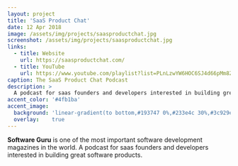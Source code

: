 ```yaml
---
layout: project
title: 'SaaS Product Chat'
date: 12 Apr 2018
image: /assets/img/projects/saasproductchat.jpg
screenshot: /assets/img/projects/saasproductchat.jpg
links:
  - title: Website
    url: https://saasproductchat.com/
  - title: YouTube
    url: https://www.youtube.com/playlist?list=PLnLzwYW6HOC6SJ4d66pMm8ZWjEmgIwwRp
caption: The SaaS Product Chat Podcast
description: >
  A podcast for saas founders and developers interested in building great software products.
accent_color: '#4fb1ba'
accent_image:
  background: 'linear-gradient(to bottom,#193747 0%,#233e4c 30%,#3c929e 50%,#d5d5d4 70%,#cdccc8 100%)'
  overlay:    true
---
```


**Software Guru** is one of the most important software development magazines in the world. A podcast for saas founders and developers interested in building great software products.


